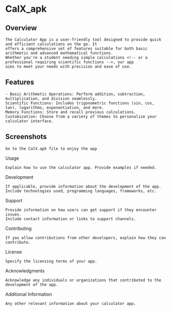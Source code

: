 # **CalX_apk**

## **Overview**

    The Calculator App is a user-friendly tool designed to provide quick and efficient calculations on the go. It 
    offers a comprehensive set of features suitable for both basic arithmetic and advanced mathematical functions. 
    Whether you're a student needing simple calculations <!-- or a professional requiring scientific functions -->, our app 
    aims to meet your needs with precision and ease of use.
    
## **Features**

    - Basic Arithmetic Operations: Perform addition, subtraction, multiplication, and division seamlessly.
    Scientific Functions: Includes trigonometric functions (sin, cos, tan), logarithms, exponentiation, and more.
    Memory Functions: Store and recall previous calculations.
    Customization: Choose from a variety of themes to personalize your calculator interface.

## **Screenshots**





    Go to the CalX.apk file to enjoy the app

Usage

    Explain how to use the calculator app. Provide examples if needed.

Development

    If applicable, provide information about the development of the app.
    Include technologies used, programming languages, frameworks, etc.

Support

    Provide information on how users can get support if they encounter issues.
    Include contact information or links to support channels.

Contributing

    If you allow contributions from other developers, explain how they can contribute.

License

    Specify the licensing terms of your app.

Acknowledgments

    Acknowledge any individuals or organizations that contributed to the development of the app.

Additional Information

    Any other relevant information about your calculator app.
